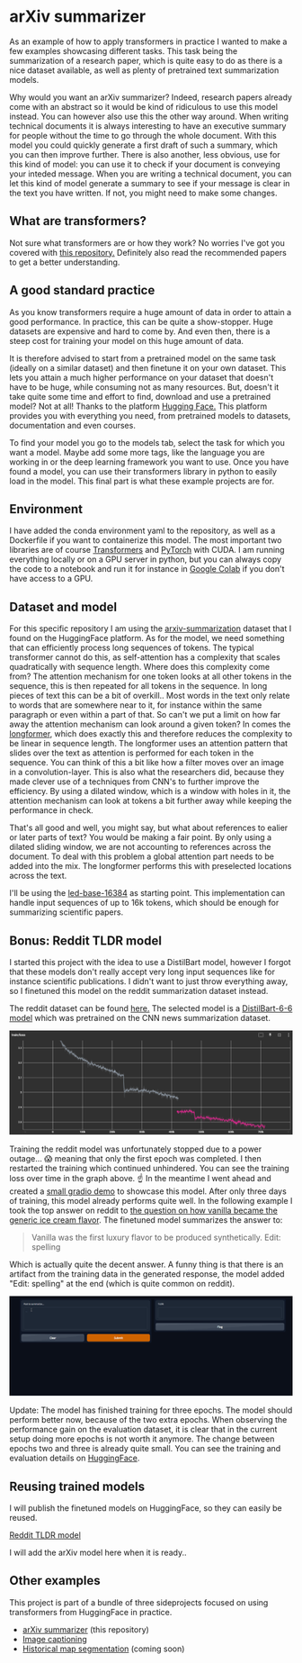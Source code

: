 # arXiv summarizer
As an example of how to apply transformers in practice I wanted to make a few examples showcasing different tasks. This task being the summarization of a research paper, which is quite easy to do as there is a nice dataset available, as well as plenty of pretrained text summarization models.

Why would you want an arXiv summarizer? Indeed, research papers already come with an abstract so it would be kind of ridiculous to use this model instead. You can however also use this the other way around. When writing technical documents it is always interesting to have an executive summary for people without the time to go through the whole document. With this model you could quickly generate a first draft of such a summary, which you can then improve further. There is also another, less obvious, use for this kind of model: you can use it to check if your document is conveying your inteded message. When you are writing a technical document, you can let this kind of model generate a summary to see if your message is clear in the text you have written. If not, you might need to make some changes.

## What are transformers?
Not sure what transformers are or how they work? No worries I've got you covered with [this repository.](https://github.com/VerleysenNiels/transformers-pytorch)
Definitely also read the recommended papers to get a better understanding.

## A good standard practice
As you know transformers require a huge amount of data in order to attain a good performance. In practice, this can be quite a show-stopper. Huge datasets are expensive and hard to come by. And even then, there is a steep cost for training your model on this huge amount of data. 

It is therefore advised to start from a pretrained model on the same task (ideally on a similar dataset) and then finetune it on your own dataset. This lets you attain a much higher performance on your dataset that doesn't have to be huge, while consuming not as many resources. But, doesn't it take quite some time and effort to find, download and use a pretrained model? Not at all! Thanks to the platform [Hugging Face.](https://huggingface.co/) This platform provides you with everything you need, from pretrained models to datasets, documentation and even courses.

To find your model you go to the models tab, select the task for which you want a model. Maybe add some more tags, like the language you are working in or the deep learning framework you want to use. Once you have found a model, you can use their transformers library in python to easily load in the model. This final part is what these example projects are for.

## Environment
I have added the conda environment yaml to the repository, as well as a Dockerfile if you want to containerize this model. The most important two libraries are of course [Transformers](https://pypi.org/project/transformers/) and [PyTorch](https://pytorch.org/) with CUDA. I am running everything locally or on a GPU server in python, but you can always copy the code to a notebook and run it for instance in [Google Colab](https://colab.research.google.com/) if you don't have access to a GPU. 

## Dataset and model
For this specific repository I am using the [arxiv-summarization](https://huggingface.co/datasets/ccdv/arxiv-summarization) dataset that I found on the HuggingFace platform. As for the model, we need something that can efficiently process long sequences of tokens. The typical transformer cannot do this, as self-attention has a complexity that scales quadratically with sequence length. Where does this complexity come from? The attention mechanism for one token looks at all other tokens in the sequence, this is then repeated for all tokens in the sequence. In long pieces of text this can be a bit of overkill.. Most words in the text only relate to words that are somewhere near to it, for instance within the same paragraph or even within a part of that. So can't we put a limit on how far away the attention mechanism can look around a given token? In comes the [longformer](https://arxiv.org/pdf/2004.05150.pdf), which does exactly this and therefore reduces the complexity to be linear in sequence length. The longformer uses an attention pattern that slides over the text as attention is performed for each token in the sequence. You can think of this a bit like how a filter moves over an image in a convolution-layer. This is also what the researchers did, because they made clever use of a techniques from CNN's to further improve the efficiency. By using a dilated window, which is a window with holes in it, the attention mechanism can look at tokens a bit further away while keeping the performance in check.

That's all good and well, you might say, but what about references to ealier or later parts of text? You would be making a fair point. By only using a dilated sliding window, we are not accounting to references across the document. To deal with this problem a global attention part needs to be added into the mix. The longformer performs this with preselected locations across the text.

I'll be using the [led-base-16384](https://huggingface.co/allenai/led-base-16384) as starting point. This implementation can handle input sequences of up to 16k tokens, which should be enough for summarizing scientific papers.

## Bonus: Reddit TLDR model
I started this project with the idea to use a DistilBart model, however I forgot that these models don't really accept very long input sequences like for instance scientific publications. I didn't want to just throw everything away, so I finetuned this model on the reddit summarization dataset instead.

The reddit dataset can be found [here.](https://huggingface.co/datasets/reddit) The selected model is a [DistilBart-6-6 model](https://huggingface.co/sshleifer/distilbart-cnn-6-6) which was pretrained on the CNN news summarization dataset.

![Training loss over time](https://github.com/VerleysenNiels/arxiv-summarizer/blob/master/training_reddit/training_loss.png?raw=true)

Training the reddit model was unfortunately stopped due to a power outage... :scream: meaning that only the first epoch was completed. I then restarted the training which continued unhindered. You can see the training loss over time in the graph above. :point_up: In the meantime I went ahead and created a [small gradio demo](https://huggingface.co/spaces/NielsV/Reddit-TLDR-bot) to showcase this model. After only three days of training, this model already performs quite well. In the following example I took the top answer on reddit to [the question on how vanilla became the generic ice cream flavor](https://www.reddit.com/r/AskHistorians/comments/ijt3rd/how_did_vanilla_become_the_generic_flavor_of_ice/). The finetuned model summarizes the answer to:

> Vanilla was the first luxury flavor to be produced synthetically.
> Edit: spelling

Which is actually quite the decent answer. A funny thing is that there is an artifact from the training data in the generated response, the model added "Edit: spelling"  at the end (which is quite common on reddit).

![A gif visualizing the above example in the demonstrator](https://github.com/VerleysenNiels/arxiv-summarizer/blob/master/demo/reddit_demo.gif?raw=true)

Update: The model has finished training for three epochs. The model should perform better now, because of the two extra epochs. When observing the performance gain on the evaluation dataset, it is clear that in the current setup doing more epochs is not worth it anymore. The change between epochs two and three is already quite small. You can see the training and evaluation details on [HuggingFace](https://huggingface.co/NielsV/distilbart-cnn-6-6-reddit).

## Reusing trained models
I will publish the finetuned models on HuggingFace, so they can easily be reused.

[Reddit TLDR model](https://huggingface.co/NielsV/distilbart-cnn-6-6-reddit)

I will add the arXiv model here when it is ready..

## Other examples
This project is part of a bundle of three sideprojects focused on using transformers from HuggingFace in practice.

- [arXiv summarizer](https://github.com/VerleysenNiels/arxiv-summarizer) (this repository)
- [Image captioning](https://github.com/VerleysenNiels/image-captioning)
- [Historical map segmentation]() (coming soon)
